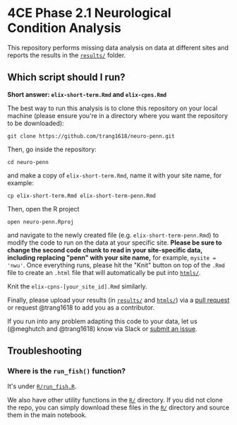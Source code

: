 # 4CE Phase 2.1 Neurological Condition Analysis

This repository performs missing data analysis on data at different sites and reports the results in the [`results/`](results/) folder.

## Which script should I run?

**Short answer: `elix-short-term.Rmd` and `elix-cpns.Rmd`** 

The best way to run this analysis is to clone this repository on your local machine
(please ensure you're in a directory where you want the repository to be downloaded):

```git clone https://github.com/trang1618/neuro-penn.git```

Then, go inside the repository:

```cd neuro-penn```

and make a copy of `elix-short-term.Rmd`, name it with your site name, for example:

```cp elix-short-term.Rmd elix-short-term-penn.Rmd```

Then, open the R project

```open neuro-penn.Rproj```

and navigate to the newly created file (e.g. `elix-short-term-penn.Rmd`) to modify the code to run on the data at your specific site.
**Please be sure to change the second code chunk to read in your site-specific data, including replacing "penn" with your site name,** for example, `mysite = 'nwu'`.
Once everything runs, please hit the "Knit" button on top of the `.Rmd` file to create an `.html` file that will automatically be put into [`htmls/`](htmls/).

Knit the `elix-cpns-[your_site_id].Rmd` similarly.

Finally, please upload your results (in [`results/`](results/) and [`htmls/`](htmls/)) via a [pull request](https://github.com/trang1618/neuro-penn/pulls) or request @trang1618 to add you as a contributor.

If you run into any problem adapting this code to your data, let us (@meghutch and @trang1618) know via Slack or [submit an issue](https://github.com/trang1618/neuro-penn/issues/new).

## Troubleshooting
### Where is the `run_fish()` function?

It's under [`R/run_fish.R`](R/run_fish.R).

We also have other utility functions in the [`R/`](R/) directory.
If you did not clone the repo, you can simply download these files in the [`R/`](R/) directory and source them in the main notebook.

